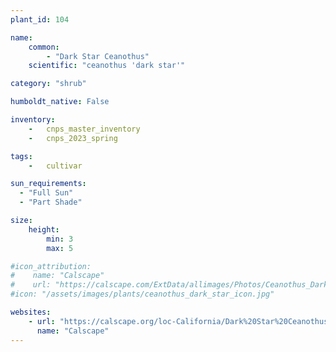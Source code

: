 ```yaml
---
plant_id: 104

name: 
    common: 
        - "Dark Star Ceanothus"   
    scientific: "ceanothus 'dark star'" 

category: "shrub"

humboldt_native: False

inventory: 
    -   cnps_master_inventory
    -   cnps_2023_spring

tags:  
    -   cultivar

sun_requirements:
  - "Full Sun"
  - "Part Shade"

size:
    height: 
        min: 3
        max: 5

#icon_attribution: 
#    name: "Calscape"
#    url: "https://calscape.com/ExtData/allimages/Photos/Ceanothus_Dark_Star_image_5.jpg" 
#icon: "/assets/images/plants/ceanothus_dark_star_icon.jpg" 

websites:
    - url: "https://calscape.org/loc-California/Dark%20Star%20Ceanothus%20(Ceanothus%20'Dark%20Star')"
      name: "Calscape"
---
```


